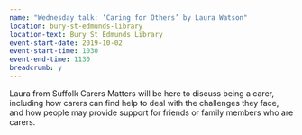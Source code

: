 ```yaml
---
name: "Wednesday talk: ‘Caring for Others’ by Laura Watson"
location: bury-st-edmunds-library
location-text: Bury St Edmunds Library
event-start-date: 2019-10-02
event-start-time: 1030
event-end-time: 1130
breadcrumb: y
---
```


Laura from Suffolk Carers Matters will be here to discuss being a carer, including how carers can find help to deal with the challenges they face, and how people may provide support for friends or family members who are carers.
